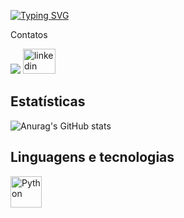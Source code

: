 [![Typing SVG](https://readme-typing-svg.demolab.com?font=Fira+Code&pause=1000&color=3498DB&width=435&lines=Hi!+I'm+João;Welcome+to+my+GitHub+profile;Lover+Stories+and+Tecnology)](https://git.io/typing-svg)

Contatos
<div>
 <a href = "mailto:theloannes@gmail.com"><img src="https://img.shields.io/badge/-Gmail-%23333?style=for-the-badge&logo=gmail&logoColor=red" target="_blank"></a>
  <a href="https://www.linkedin.com/in/joãogabrielneves/" target="_blank">
    <img src="https://raw.githubusercontent.com/maurodesouza/profile-readme-generator/master/src/assets/icons/social/linkedin/default.svg" width="52" height="40" alt="linkedin logo"  />
  </a>
</div>


## Estatísticas
![Anurag's GitHub stats](https://github-readme-stats.vercel.app/api?username=JoaoNeves-cloud&show_icons=true&theme=tokyonight)
## Linguagens e tecnologias
 <img 
    align="left" 
    alt="Python" 
    title="Python"
    width="50px" 
    style="padding-right: 10px;" 
    src="https://cdn.jsdelivr.net/gh/devicons/devicon@latest/icons/python/python-original.svg" 
/>
